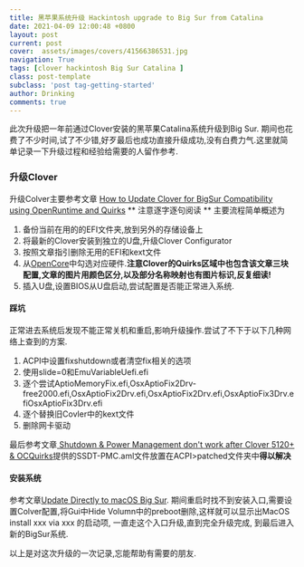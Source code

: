 ```yaml
---
title: 黑苹果系统升级 Hackintosh upgrade to Big Sur from Catalina
date: 2021-04-09 12:00:48 +0800
layout: post
current: post
cover:  assets/images/covers/41566386531.jpg
navigation: True
tags: [clover hackintosh Big Sur Catalina ]
class: post-template
subclass: 'post tag-getting-started'
author: Drinking
comments: true
---
```


此次升级把一年前通过Clover安装的黑苹果Catalina系统升级到Big Sur. 期间也花费了不少时间,试了不少错,好歹最后也成功直接升级成功,没有白费力气.这里就简单记录一下升级过程和经验给需要的人留作参考.

### 升级Clover
升级Colver主要参考文章 [How to Update Clover for BigSur Compatibility using OpenRuntime and Quirks](https://www.insanelymac.com/forum/topic/345789-guide-how-to-update-clover-for-bigsur-compatibility-using-openruntime-and-quirks-v5123/) ** 注意逐字逐句阅读 **
主要流程简单概述为
1. 备份当前在用的的EFI文件夹,放到另外的存储设备上
2. 将最新的Clover安装到独立的U盘,升级Clover Configurator
3. 按照文章指引删除无用的EFI和kext文件
4. 从[OpenCore](https://dortania.github.io/OpenCore-Install-Guide/config.plist/#selecting-your-platform)中勾选对应硬件.**注意Clover的Quirks区域中也包含该文章三块配置,文章的图片用颜色区分,以及部分名称映射也有图片标识,反复细读!**
5. 插入U盘,设置BIOS从U盘启动,尝试配置是否能正常进入系统.

#### 踩坑
正常进去系统后发现不能正常关机和重启,影响升级操作.尝试了不下于以下几种网络上查到的方案.
1. ACPI中设置fixshutdown或者清空fix相关的选项
2. 使用slide=0和EmuVariableUefi.efi
3. 逐个尝试AptioMemoryFix.efi,OsxAptioFix2Drv-free2000.efi,OsxAptioFix2Drv.efi,OsxAptioFix2Drv.efi,OsxAptioFix3Drv.efiOsxAptioFix3Drv.efi
4. 逐个替换旧Covler中的kext文件
5. 删除网卡驱动

最后参考文章[ Shutdown & Power Management don't work after Clover 5120+ & OCQuirks](https://www.tonymacx86.com/threads/shutdown-power-management-dont-work-after-clover-5120-ocquirks.304793/page-2)提供的SSDT-PMC.aml文件放置在ACPI>patched文件夹中**得以解决**

#### 安装系统
参考文章[Update Directly to macOS Big Sur](https://www.tonymacx86.com/threads/update-directly-to-macos-big-sur.304629/). 
期间重启时找不到安装入口,需要设置Colver配置,将Gui中Hide Volumn中的preboot删除,这样就可以显示出MacOS install xxx via xxx 的启动项, 一直走这个入口升级,直到完全升级完成, 到最后进入新的BigSur系统.

以上是对这次升级的一次记录,忘能帮助有需要的朋友.